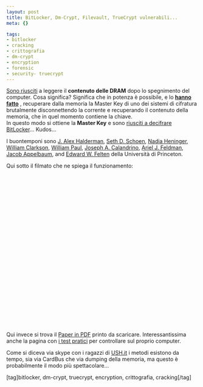 ```yaml
--- 
layout: post
title: BitLocker, Dm-Crypt, Filevault, TrueCrypt vulnerabili...
meta: {}

tags: 
- bitlocker
- cracking
- crittografia
- dm-crypt
- encryption
- forensic
- security- truecrypt
---
```

[Sono riusciti][1] a leggere il **contenuto delle DRAM** dopo lo spegnimento del computer.  Cosa significa? Significa che in potenza è possibile, e lo **[hanno fatto][1]** , recuperare dalla memoria la Master Key di uno dei sistemi di cifratura brutalmente disconnettendo la corrente e recuperando il contenuto della memoria, che in quel momento contiene la chiave.  
In questo modo si ottiene la **Master Key** e sono [riusciti a decifrare BitLocker][1]...  Kudos...  
 
I buontemponi sono <a href="http://www.cs.princeton.edu/%7Ejhalderm">J. Alex Halderman</a>, <a href="http://www.loyalty.org/%7Eschoen/">Seth D. Schoen</a>, <a href="http://www.cs.princeton.edu/%7Enadiah">Nadia Heninger</a>, <a href="http://www.cs.princeton.edu/%7Ewclarkso/">William Clarkson</a>, <a href="mailto:wpaul@windriver.com">William Paul</a>, <a href="http://www.cs.princeton.edu/%7Ejcalandr/">Joseph A. Calandrino</a>, <a href="http://www.cs.princeton.edu/%7Eajfeldma">Ariel J. Feldman</a>, <a href="http://www.appelbaum.net/">Jacob Appelbaum</a>, and <a href="http://www.cs.princeton.edu/%7Efelten">Edward W. Felten</a> della Università di Princeton.  
  
Qui sotto il filmato che ne spiega il funzionamento:  
  
<object width="535" height="400"><param name="movie" value="http://www.youtube.com/v/JDaicPIgn9U&rel=1"></param><param name="wmode" value="transparent"></param><embed src="http://www.youtube.com/v/JDaicPIgn9U&rel=1" type="application/x-shockwave-flash" wmode="transparent" width="535" height="400"></embed></object>  
  
Qui invece si trova il [Paper in PDF](http://citp.princeton.edu.nyud.net/pub/coldboot.pdf) printo da scaricare. Interessantissima anche la pagina con [i test pratici](http://citp.princeton.edu/memory/exp) per controllare sul proprio computer.  
  
Come si diceva via skype con i ragazzi di [USH.it](http://www.ush.it) i metodi esistono da tempo, sia via CardBus che via dumping della memoria, ma questo è probabilmente il modo più spettacolare...  
  
[1]: http://citp.princeton.edu/memory/

[tag]bitlocker, dm-crypt, truecrypt, encryption, crittografia, cracking[/tag] 

